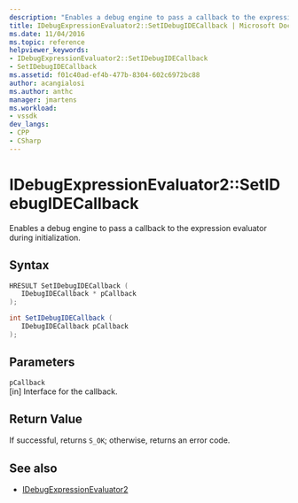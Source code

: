 ```yaml
---
description: "Enables a debug engine to pass a callback to the expression evaluator during initialization."
title: IDebugExpressionEvaluator2::SetIDebugIDECallback | Microsoft Docs
ms.date: 11/04/2016
ms.topic: reference
helpviewer_keywords:
- IDebugExpressionEvaluator2::SetIDebugIDECallback
- SetIDebugIDECallback
ms.assetid: f01c40ad-ef4b-477b-8304-602c6972bc88
author: acangialosi
ms.author: anthc
manager: jmartens
ms.workload:
- vssdk
dev_langs:
- CPP
- CSharp
---
```

# IDebugExpressionEvaluator2::SetIDebugIDECallback
Enables a debug engine to pass a callback to the expression evaluator during initialization.

## Syntax

```cpp
HRESULT SetIDebugIDECallback (
   IDebugIDECallback * pCallback
);
```

```csharp
int SetIDebugIDECallback (
   IDebugIDECallback pCallback
);
```

## Parameters
`pCallback`\
[in] Interface for the callback.

## Return Value
 If successful, returns `S_OK`; otherwise, returns an error code.

## See also
- [IDebugExpressionEvaluator2](../../../extensibility/debugger/reference/idebugexpressionevaluator2.md)
